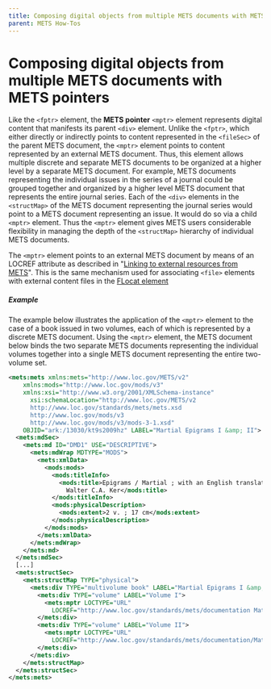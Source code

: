 ```yaml
---
title: Composing digital objects from multiple METS documents with METS pointers
parent: METS How-Tos
---
```

# Composing digital objects from multiple METS documents with METS pointers

Like the `<fptr>` element, the **METS pointer** `<mptr>` element represents digital content that manifests its parent `<div>` element.  Unlike the `<fptr>`, which either directly or indirectly points to content represented in the `<fileSec>` of the parent METS document, the `<mptr>` element points to content represented by an external METS document. Thus, this element allows multiple discrete and separate METS documents to be organized at a higher level by a separate METS document.  For example, METS documents representing the individual issues in the series of a journal could be grouped together and organized by a higher level METS document that represents the entire journal series. Each of the `<div>` elements in the `<structMap>` of the METS document representing the journal series would point to a METS document representing an issue. It would do so via a child `<mptr>` element. Thus the `<mptr>` element gives METS users considerable flexibility in managing the depth of the `<structMap>` hierarchy of individual METS documents.

The `<mptr>` element points to an external METS document by means of an LOCREF attribute as described in "[Linking to external resources from METS](locref.md)". This is the same mechanism used for associating `<file>` elements with external content files in the [FLocat element](FLocat.md)

##### Example

The example below illustrates the application of the `<mptr>` element to the case of a book issued in two volumes, each of which is represented by a discrete METS document. Using the `<mptr>` element, the METS document below binds the two separate METS documents representing the individual volumes together into a single METS document representing the entire two-volume set.

```xml 
<mets:mets xmlns:mets="http://www.loc.gov/METS/v2"
    xmlns:mods="http://www.loc.gov/mods/v3"
    xmlns:xsi="http://www.w3.org/2001/XMLSchema-instance"
      xsi:schemaLocation="http://www.loc.gov/METS/v2
      http://www.loc.gov/standards/mets/mets.xsd
      http://www.loc.gov/mods/v3
      http://www.loc.gov/mods/v3/mods-3-1.xsd"
    OBJID="ark:/13030/kt9s2009hz" LABEL="Martial Epigrams I &amp; II">
  <mets:mdSec>
    <mets:md ID="DMD1" USE="DESCRIPTIVE">
      <mets:mdWrap MDTYPE="MODS">
        <mets:xmlData>
          <mods:mods>
            <mods:titleInfo>
              <mods:title>Epigrams / Martial ; with an English translation by
                Walter C.A. Ker</mods:title>
            </mods:titleInfo>
            <mods:physicalDescription>
              <mods:extent>2 v. ; 17 cm</mods:extent>
            </mods:physicalDescription>
          </mods:mods>
        </mets:xmlData>
      </mets:mdWrap>
    </mets:md>
  </mets:mdSec>
  [...]
  <mets:structSec>
    <mets:structMap TYPE="physical">
      <mets:div TYPE="multivolume book" LABEL="Martial Epigrams I &amp; II" MDID="DMD1">
        <mets:div TYPE="volume" LABEL="Volume I">
          <mets:mptr LOCTYPE="URL"
            LOCREF="http://www.loc.gov/standards/mets/documentation MatrialEpigrams.xml"/>
        </mets:div>
        <mets:div TYPE="volume" LABEL="Volume II">
          <mets:mptr LOCTYPE="URL"
            LOCREF="http://www.loc.gov/standards/mets/documentation/MatialEpigramsII.xml"/>
        </mets:div>
      </mets:div>
    </mets:structMap>
  </mets:structSec>
</mets:mets>
```
